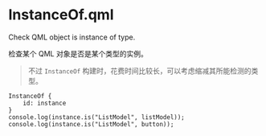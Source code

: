 # InstanceOf.qml

Check QML object is instance of type.

检查某个 QML 对象是否是某个类型的实例。

> 不过 `InstanceOf` 构建时，花费时间比较长，可以考虑缩减其所能检测的类型。

```
InstanceOf {
    id: instance
}
console.log(instance.is("ListModel", listModel));
console.log(instance.is("ListModel", button));
```
